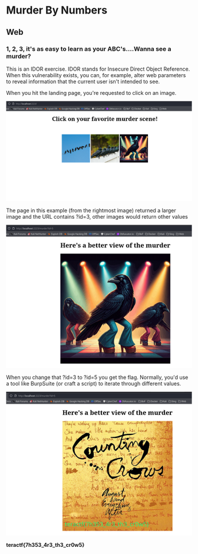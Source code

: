 # Murder By Numbers

## Web

### 1, 2, 3, it's as easy to learn as your ABC's....Wanna see a murder?

This is an IDOR exercise.  IDOR stands for Insecure Direct Object Reference.  When this vulnerability exists, you can, for example, alter web parameters to reveal information that the current user isn't intended to see.

When you hit the landing page, you're requested to click on an image.

![landing](./landing.png)

The page in this example (from the rightmost image) returned a larger image and the URL contains ?id=3, other images would return other values

![murder](./murder.png)

When you change that ?id=3 to ?id=5 you get the flag.  Normally, you'd use a tool like BurpSuite (or craft a script) to iterate through different values.

![counting](./counting.png)


**teractf{7h353_4r3_th3_cr0w5}**






